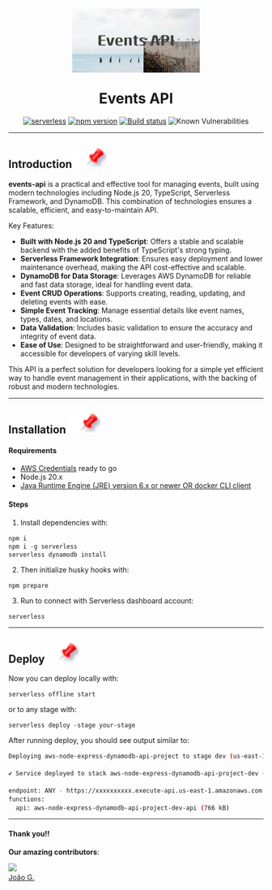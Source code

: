<div align="center">
<h1>
<a name="logo" href="https://www.aregtech.com"><img align="center" src="resources/Events_API.png" alt="AREG SDK Home" style="width:50%;height:30%"/></a>
<br /><br /><strong>Events API</strong>

</h1>

[![serverless](http://public.serverless.com/badges/v3.svg)](http://www.serverless.com) [![npm version](https://badge.fury.io/js/serverless.svg)](https://badge.fury.io/js/serverless) [![Build status](https://github.com/heavyjg/events-api/actions/workflows/deploy.yml/badge.svg)](https://github.com/heavyjg/events-api/actions?query=main) ![Known Vulnerabilities](https://snyk.io/test/github/heavyjg/events-api/badge.svg)

---

</div>

## Introduction[![](https://raw.githubusercontent.com/aregtech/areg-sdk/master/docs/img/pin.svg)](#introduction)

**events-api** is a practical and effective tool for managing events, built using modern technologies including Node.js 20, TypeScript, Serverless Framework, and DynamoDB. This combination of technologies ensures a scalable, efficient, and easy-to-maintain API.

Key Features:

- **Built with Node.js 20 and TypeScript**: Offers a stable and scalable backend with the added benefits of TypeScript's strong typing.
- **Serverless Framework Integration**: Ensures easy deployment and lower maintenance overhead, making the API cost-effective and scalable.
- **DynamoDB for Data Storage**: Leverages AWS DynamoDB for reliable and fast data storage, ideal for handling event data.
- **Event CRUD Operations**: Supports creating, reading, updating, and deleting events with ease.
- **Simple Event Tracking**: Manage essential details like event names, types, dates, and locations.
- **Data Validation**: Includes basic validation to ensure the accuracy and integrity of event data.
- **Ease of Use**: Designed to be straightforward and user-friendly, making it accessible for developers of varying skill levels.

This API is a perfect solution for developers looking for a simple yet efficient way to handle event management in their applications, with the backing of robust and modern technologies.

---

## Installation[![](https://raw.githubusercontent.com/aregtech/areg-sdk/master/docs/img/pin.svg)](#installation)

#### Requirements

- [AWS Credentials](https://www.serverless.com/framework/docs/providers/aws/guide/credentials/) ready to go
- Node.js 20.x
- [Java Runtime Engine (JRE) version 6.x or newer OR docker CLI client](https://www.serverless.com/plugins/serverless-dynamodb-local)

#### Steps

1. Install dependencies with:

```
npm i
npm i -g serverless
serverless dynamodb install
```

2. Then initialize husky hooks with:

```
npm prepare
```

3. Run to connect with Serverless dashboard account:

```
serverless
```

---

## Deploy[![](https://raw.githubusercontent.com/aregtech/areg-sdk/master/docs/img/pin.svg)](#deploy)

Now you can deploy locally with:

```
serverless offline start
```

or to any stage with:

```
serverless deploy -stage your-stage
```

After running deploy, you should see output similar to:

```bash
Deploying aws-node-express-dynamodb-api-project to stage dev (us-east-1)

✔ Service deployed to stack aws-node-express-dynamodb-api-project-dev (196s)

endpoint: ANY - https://xxxxxxxxxx.execute-api.us-east-1.amazonaws.com
functions:
  api: aws-node-express-dynamodb-api-project-dev-api (766 kB)
```

---

#### Thank you!!

**Our amazing contributors**:

[<img src="https://github.com/heavyjg.png" width="60px;"/><br /><sub><a href="https://github.com/heavyjg">João G.</a></sub>](https://github.com/heavyjg/events-api)
